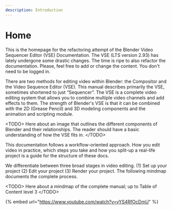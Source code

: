 ```yaml
---
description: Introduction
---
```


# Home

This is the homepage for the refactoring attempt of the Blender Video Sequencer Editor \(VSE\) Documentation. The VSE \(LTS version 2.93\) has lately undergone some drastic changes. The time is ripe to also refactor the documentation. Please, feel free to add or change the content. You don't need to be logged in.

There are two methods for editing video within Blender: the Compositor and the Video Sequence Editor \(VSE\). This manual describes primarily the VSE, sometimes shortened to just “Sequencer”. The VSE is a complete video editing system that allows you to combine multiple video channels and add effects to them. The strength of Blender's VSE is that it can be combined with the 2D \(Grease Pencil\) and 3D modeling components and the animation and scripting module.

&lt;TODO&gt; Here about an image that outlines the different components of Blender and their relationships. The reader should have a basic understanding of how the VSE fits in. &lt;/TODO&gt;

This documentation follows a workflow-oriented approach. How you edit video in practice, which steps you take and how you split-up a real-life project is a guide for the structure of these docs.

We differentiate between three broad stages in video editing. \(1\) Set up your project \(2\) Edit your project \(3\) Render your project. The following mindmap documents the complete process.

&lt;TODO&gt; Here about a mindmap of the complete manual; up to Table of Content level 3 &lt;/TODO&gt;

{% embed url="https://www.youtube.com/watch?v=yYS4RfOcDmU" %}



